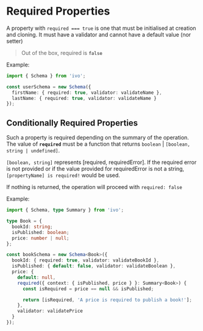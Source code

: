 # Required Properties

A property with `required === true` is one that must be initialised at creation and cloning. It must have a validator and cannot have a default value (nor setter)

> Out of the box, required is **`false`**

Example:

```ts
import { Schema } from 'ivo';

const userSchema = new Schema({
  firstName: { required: true, validator: validateName },
  lastName: { required: true, validator: validateName }
});
```

## Conditionally Required Properties

Such a property is required depending on the summary of the operation. The value of **`required`** must be a function that returns `boolean` | `[boolean, string | undefined]`.

`[boolean, string]` represents [required, requiredError]. If the required error is not provided or if the value provided for requiredError is not a string, `[propertyName] is required!` would be used.

If nothing is returned, the operation will proceed with `required: false`

Example:

```ts
import { Schema, type Summary } from 'ivo';

type Book = {
  bookId: string;
  isPublished: boolean;
  price: number | null;
};

const bookSchema = new Schema<Book>({
  bookId: { required: true, validator: validateBookId },
  isPublished: { default: false, validator: validateBoolean },
  price: {
    default: null,
    required({ context: { isPublished, price } }: Summary<Book>) {
      const isRequired = price == null && isPublished;

      return [isRequired, 'A price is required to publish a book!'];
    },
    validator: validatePrice
  }
});
```
